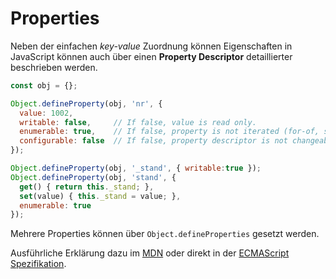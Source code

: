 # Properties

Neben der einfachen *key-value* Zuordnung können Eigenschaften in JavaScript können auch über einen **Property Descriptor** detaillierter beschrieben werden.

```js
const obj = {};

Object.defineProperty(obj, 'nr', {
  value: 1002,
  writable: false,     // If false, value is read only.
  enumerable: true,    // If false, property is not iterated (for-of, spread, ...)
  configurable: false  // If false, property descriptor is not changeable
});

Object.defineProperty(obj, '_stand', { writable:true });
Object.defineProperty(obj, 'stand', {
  get() { return this._stand; },
  set(value) { this._stand = value; },
  enumerable: true
});
```

Mehrere Properties können über ```Object.defineProperties``` gesetzt werden.

Ausführliche Erklärung dazu im [MDN](https://developer.mozilla.org/en-US/docs/Web/JavaScript/Reference/Global_Objects/Object/defineProperty) oder direkt in der [ECMAScript Spezifikation](https://tc39.es/ecma262/multipage/ecmascript-data-types-and-values.html#sec-property-attributes).
